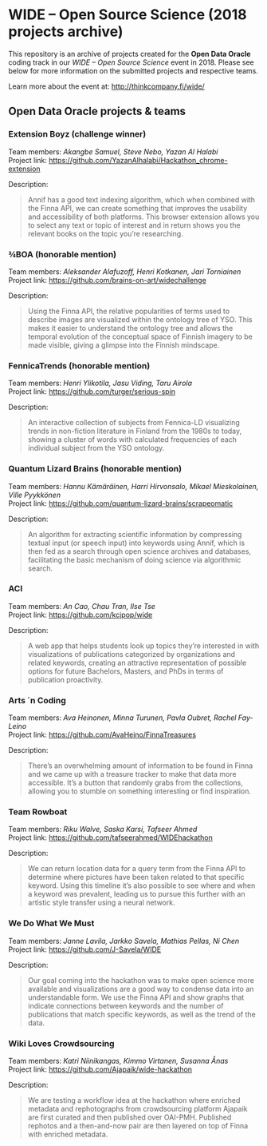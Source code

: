 # WIDE – Open Source Science (2018 projects archive)

This repository is an archive of projects created for the **Open Data Oracle** coding track in our *WIDE – Open Source Science* event in 2018. Please see below for more information on the submitted projects and respective teams.

Learn more about the event at: http://thinkcompany.fi/wide/

## Open Data Oracle projects & teams
 
### Extension Boyz (challenge winner)

Team members: *Akangbe Samuel, Steve Nebo, Yazan Al Halabi*  
Project link: https://github.com/YazanAlhalabi/Hackathon_chrome-extension

Description:

> Annif has a good text indexing algorithm, which when combined with the Finna API, we can create something that improves the usability and accessibility of both platforms. This browser extension allows you to select any text or topic of interest and in return shows you the relevant books on the topic you’re researching.

### ¾BOA (honorable mention)

Team members: *Aleksander Alafuzoff, Henri Kotkanen, Jari Torniainen*  
Project link: https://github.com/brains-on-art/widechallenge

Description:

> Using the Finna API, the relative popularities of terms used to describe images are visualized within the ontology tree of YSO. This makes it easier to understand the ontology tree and allows the temporal evolution of the conceptual space of Finnish imagery to be made visible, giving a glimpse into the Finnish mindscape.

### FennicaTrends (honorable mention)

Team members: *Henri Ylikotila, Jasu Viding, Taru Airola*  
Project link: https://github.com/turger/serious-spin

Description:

>An interactive collection of subjects from Fennica-LD visualizing trends in non-fiction literature in Finland from the 1980s to today, showing a cluster of words with calculated frequencies of each individual subject from the YSO ontology.

### Quantum Lizard Brains (honorable mention)

Team members: *Hannu Kämäräinen, Harri Hirvonsalo, Mikael Mieskolainen, Ville Pyykkönen*  
Project link: https://github.com/quantum-lizard-brains/scrapeomatic

Description:

> An algorithm for extracting scientific information by compressing textual input (or speech input) into keywords using Annif, which is then fed as a search through open science archives and databases, facilitating the basic mechanism of doing science via algorithmic search.

### ACI

Team members: *An Cao, Chau Tran, Ilse Tse*  
Project link: https://github.com/kcjpop/wide

Description:

> A web app that helps students look up topics they’re interested in with visualizations of publications categorized by organizations and related keywords, creating an attractive representation of possible options for future Bachelors, Masters, and PhDs in terms of publication proactivity.

### Arts ´n Coding

Team members: *Ava Heinonen, Minna Turunen, Pavla Oubret, Rachel Fay-Leino*  
Project link: https://github.com/AvaHeino/FinnaTreasures

Description:

> There’s an overwhelming amount of information to be found in Finna and we came up with a treasure tracker to make that data more accessible. It’s a button that randomly grabs from the collections, allowing you to stumble on something interesting or find inspiration.

### Team Rowboat

Team members: *Riku Walve, Saska Karsi, Tafseer Ahmed*  
Project link: https://github.com/tafseerahmed/WIDEhackathon

Description:

> We can return location data for a query term from the Finna API to determine where pictures have been taken related to that specific keyword. Using this timeline it’s also possible to see where and when a keyword was prevalent, leading us to pursue this further with an artistic style transfer using a neural network.

### We Do What We Must

Team members: *Janne Lavila, Jarkko Savela, Mathias Pellas, Ni Chen*  
Project link: https://github.com/J-Savela/WIDE

Description:

> Our goal coming into the hackathon was to make open science more available and visualizations are a good way to condense data into an understandable form. We use the Finna API and show graphs that indicate connections between keywords and the number of publications that match specific keywords, as well as the trend of the data.

### Wiki Loves Crowdsourcing

Team members: *Katri Niinikangas, Kimmo Virtanen, Susanna Ånas*  
Project link: https://github.com/Ajapaik/wide-hackathon

Description:

>  We are testing a workflow idea at the hackathon where enriched metadata and rephotographs from crowdsourcing platform Ajapaik are first curated and then published over OAI-PMH. Published rephotos and a then-and-now pair are then layered on top of Finna with enriched metadata.
